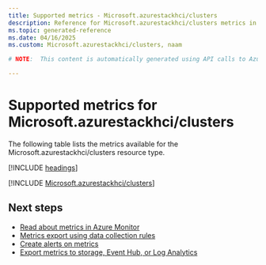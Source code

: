 ```yaml
---
title: Supported metrics - Microsoft.azurestackhci/clusters
description: Reference for Microsoft.azurestackhci/clusters metrics in Azure Monitor.
ms.topic: generated-reference
ms.date: 04/16/2025
ms.custom: Microsoft.azurestackhci/clusters, naam

# NOTE:  This content is automatically generated using API calls to Azure. Any edits made on these files will be overwritten in the next run of the script. 

---
```


  
# Supported metrics for Microsoft.azurestackhci/clusters
  
The following table lists the metrics available for the Microsoft.azurestackhci/clusters resource type.  
  
  
[!INCLUDE [headings](~/reusable-content/ce-skilling/azure/includes/azure-monitor/reference/metrics/metrics-headings.md)]  
  
 

[!INCLUDE [Microsoft.azurestackhci/clusters](~/reusable-content/ce-skilling/azure/includes/azure-monitor/reference/metrics/microsoft-azurestackhci-clusters-metrics-include.md)]  



## Next steps

- [Read about metrics in Azure Monitor](/azure/azure-monitor/data-platform)
- [Metrics export using data collection rules](/azure/azure-monitor/essentials/data-collection-metrics)
- [Create alerts on metrics](/azure/azure-monitor/alerts/alerts-overview)
- [Export metrics to storage, Event Hub, or Log Analytics](/azure/azure-monitor/essentials/platform-logs-overview)
